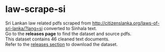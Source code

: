 # law-scrape-si
Sri Lankan law related pdfs scraped from http://citizenslanka.org/laws-of-sri-lanka/?lang=si converted to Sinhala text.<br>
Go to the <b>releases page</b> to find the dataset and source pdfs.<br>
This dataset contains 46 cleaned text documents.<br>
Refer to the [releases section](https://github.com/brainsharks-fyp17/law-scrape-si/releases) to download the dataset.

